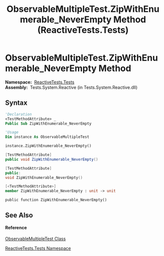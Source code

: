 ﻿---
title: ObservableMultipleTest.ZipWithEnumerable_NeverEmpty Method  (ReactiveTests.Tests)
TOCTitle: ZipWithEnumerable_NeverEmpty Method
ms:assetid: M:ReactiveTests.Tests.ObservableMultipleTest.ZipWithEnumerable_NeverEmpty
ms:mtpsurl: https://msdn.microsoft.com/en-us/library/reactivetests.tests.observablemultipletest.zipwithenumerable_neverempty(v=VS.103)
ms:contentKeyID: 36620459
ms.date: 06/28/2011
mtps_version: v=VS.103
f1_keywords:
- ReactiveTests.Tests.ObservableMultipleTest.ZipWithEnumerable_NeverEmpty
dev_langs:
- CSharp
- JScript
- VB
- FSharp
- c++
---

# ObservableMultipleTest.ZipWithEnumerable\_NeverEmpty Method

**Namespace:**  [ReactiveTests.Tests](hh289046\(v=vs.103\).md)  
**Assembly:**  Tests.System.Reactive (in Tests.System.Reactive.dll)

## Syntax

``` vb
'Declaration
<TestMethodAttribute> _
Public Sub ZipWithEnumerable_NeverEmpty
```

``` vb
'Usage
Dim instance As ObservableMultipleTest

instance.ZipWithEnumerable_NeverEmpty()
```

``` csharp
[TestMethodAttribute]
public void ZipWithEnumerable_NeverEmpty()
```

``` c++
[TestMethodAttribute]
public:
void ZipWithEnumerable_NeverEmpty()
```

``` fsharp
[<TestMethodAttribute>]
member ZipWithEnumerable_NeverEmpty : unit -> unit 
```

``` jscript
public function ZipWithEnumerable_NeverEmpty()
```

## See Also

#### Reference

[ObservableMultipleTest Class](hh303586\(v=vs.103\).md)

[ReactiveTests.Tests Namespace](hh289046\(v=vs.103\).md)

